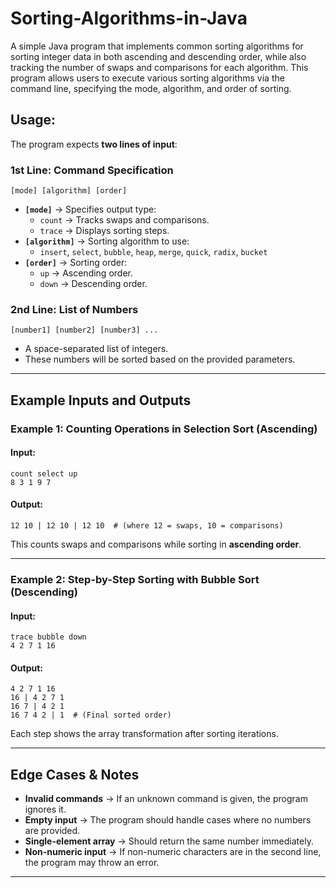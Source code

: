 # Sorting-Algorithms-in-Java
A simple Java program that implements common sorting algorithms for sorting integer data in both ascending and descending order, while also tracking the number of swaps and comparisons for each algorithm.
This program allows users to execute various sorting algorithms via the command line, specifying the mode, algorithm, and order of sorting.

## **Usage:**
The program expects **two lines of input**:

### **1st Line: Command Specification**
```
[mode] [algorithm] [order]
```
- **`[mode]`** → Specifies output type:
  - `count` → Tracks swaps and comparisons.
  - `trace` → Displays sorting steps.
- **`[algorithm]`** → Sorting algorithm to use:
  - `insert`, `select`, `bubble`, `heap`, `merge`, `quick`, `radix`, `bucket`
- **`[order]`** → Sorting order:
  - `up` → Ascending order.
  - `down` → Descending order.

### **2nd Line: List of Numbers**
```
[number1] [number2] [number3] ...
```
- A space-separated list of integers.
- These numbers will be sorted based on the provided parameters.

---

## **Example Inputs and Outputs**

### **Example 1: Counting Operations in Selection Sort (Ascending)**
#### **Input:**
```
count select up
8 3 1 9 7
```
#### **Output:**
```
12 10 | 12 10 | 12 10  # (where 12 = swaps, 10 = comparisons)
```
This counts swaps and comparisons while sorting in **ascending order**.

---

### **Example 2: Step-by-Step Sorting with Bubble Sort (Descending)**
#### **Input:**
```
trace bubble down
4 2 7 1 16
```
#### **Output:**
```
4 2 7 1 16
16 | 4 2 7 1
16 7 | 4 2 1
16 7 4 2 | 1  # (Final sorted order)
```
Each step shows the array transformation after sorting iterations.

---

## **Edge Cases & Notes**
- **Invalid commands** → If an unknown command is given, the program ignores it.
- **Empty input** → The program should handle cases where no numbers are provided.
- **Single-element array** → Should return the same number immediately.
- **Non-numeric input** → If non-numeric characters are in the second line, the program may throw an error.

---
